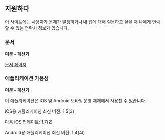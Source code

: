 ## 지원하다

이 사이트에는 사용자가 문제가 발생하거나 내 앱에 대해 질문하고 싶을 때 나에게 연락할 수 있는 연락처 정보가 있습니다.

### 문서

**미분 - 계산기**

[문서 페이지](https://www.taketechease.com/differentiation/differentiation-calculator-ko.html)

### 애플리케이션 가용성

**미분 - 계산기**

이 애플리케이션은 iOS 및 Android 모바일 운영 체제에서 사용할 수 있습니다.

iOS용 애플리케이션 최신 버전: 1.5(3)

다음 iOS 업데이트: 1.7(2)

Android용 애플리케이션 최신 버전: 1.4(41)
